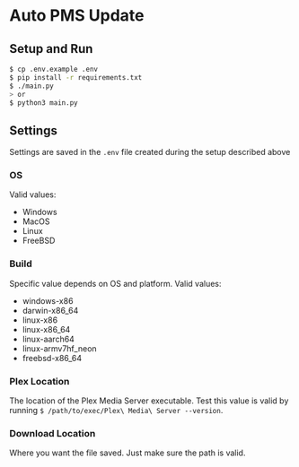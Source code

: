 # Auto PMS Update

## Setup and Run
```bash
$ cp .env.example .env
$ pip install -r requirements.txt
$ ./main.py
> or
$ python3 main.py
```

## Settings

Settings are saved in the `.env` file created during the setup described above

### OS
Valid values:
- Windows
- MacOS
- Linux
- FreeBSD

### Build
Specific value depends on OS and platform.
Valid values:
- windows-x86
- darwin-x86_64
- linux-x86
- linux-x86_64
- linux-aarch64
- linux-armv7hf_neon
- freebsd-x86_64

### Plex Location
The location of the Plex Media Server executable. Test this value is valid by running `$ /path/to/exec/Plex\ Media\ Server --version`.

### Download Location
Where you want the file saved. Just make sure the path is valid.
